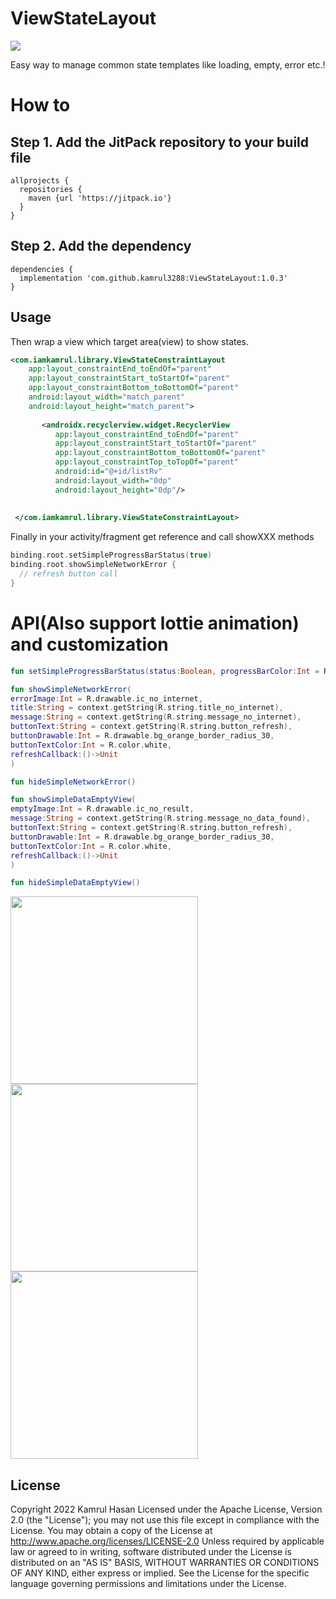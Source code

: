 # ViewStateLayout
[![](https://jitpack.io/v/kamrul3288/ViewStateLayout.svg)](https://jitpack.io/#kamrul3288/ViewStateLayout)

Easy way to manage common state templates like loading, empty, error etc.!

# How to
Step 1. Add the JitPack repository to your build file
----------------------------------------------------
```
allprojects {
  repositories {
    maven {url 'https://jitpack.io'}
  }
}
```
Step 2. Add the dependency
--------------------------
```
dependencies {
  implementation 'com.github.kamrul3288:ViewStateLayout:1.0.3'
}
```

Usage
-----
Then wrap a view which target area(view) to show states.
```xml
<com.iamkamrul.library.ViewStateConstraintLayout
    app:layout_constraintEnd_toEndOf="parent"
    app:layout_constraintStart_toStartOf="parent"
    app:layout_constraintBottom_toBottomOf="parent"
    android:layout_width="match_parent"
    android:layout_height="match_parent">
        
       <androidx.recyclerview.widget.RecyclerView
          app:layout_constraintEnd_toEndOf="parent"
          app:layout_constraintStart_toStartOf="parent"
          app:layout_constraintBottom_toBottomOf="parent"
          app:layout_constraintTop_toTopOf="parent"
          android:id="@+id/listRv"
          android:layout_width="0dp"
          android:layout_height="0dp"/>
        
        
 </com.iamkamrul.library.ViewStateConstraintLayout>
```

Finally in your activity/fragment get reference and call showXXX methods
```kotlin
binding.root.setSimpleProgressBarStatus(true)
binding.root.showSimpleNetworkError {
  // refresh button call
}
```
# API(Also support lottie animation) and customization
```kotlin
fun setSimpleProgressBarStatus(status:Boolean, progressBarColor:Int = R.color.orange)
```
```kotlin
fun showSimpleNetworkError(
errorImage:Int = R.drawable.ic_no_internet,
title:String = context.getString(R.string.title_no_internet),
message:String = context.getString(R.string.message_no_internet),
buttonText:String = context.getString(R.string.button_refresh),
buttonDrawable:Int = R.drawable.bg_orange_border_radius_30,
buttonTextColor:Int = R.color.white,
refreshCallback:()->Unit
)
```
```kotlin
fun hideSimpleNetworkError()
```
```kotlin
fun showSimpleDataEmptyView(
emptyImage:Int = R.drawable.ic_no_result,
message:String = context.getString(R.string.message_no_data_found),
buttonText:String = context.getString(R.string.button_refresh),
buttonDrawable:Int = R.drawable.bg_orange_border_radius_30,
buttonTextColor:Int = R.color.white,
refreshCallback:()->Unit
)
```
```kotlin
fun hideSimpleDataEmptyView()
```

<img src="https://user-images.githubusercontent.com/27208120/157304915-e0c2584d-2037-45c0-ac54-23f70e02901a.png" width=300 />  <img src="https://user-images.githubusercontent.com/27208120/157304569-ea6ec69c-f565-453b-8125-09433fa48fa7.png" width=300 />     <img src="https://user-images.githubusercontent.com/27208120/157305301-7b2ab3fc-bf63-47ae-b365-7daa160210ab.png" width=300 />


License
-------
Copyright 2022 Kamrul Hasan
Licensed under the Apache License, Version 2.0 (the "License"); you may not use this file except in compliance with the License. You may obtain a copy of the License at
http://www.apache.org/licenses/LICENSE-2.0
Unless required by applicable law or agreed to in writing, software distributed under the License is distributed on an "AS IS" BASIS, WITHOUT WARRANTIES OR CONDITIONS OF ANY KIND, either express or implied. See the License for the specific language governing permissions and limitations under the License.
